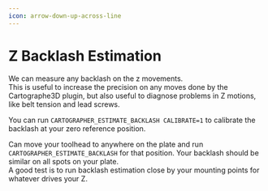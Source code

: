 ```yaml
---
icon: arrow-down-up-across-line
---
```


# Z Backlash Estimation

We can measure any backlash on the z movements.\
This is useful to increase the precision on any moves done by the Cartographe3D plugin, but also useful to diagnose problems in Z motions, like belt tension and lead screws.

You can run `CARTOGRAPHER_ESTIMATE_BACKLASH CALIBRATE=1`  to calibrate the backlash at your zero reference position.

Can move your toolhead to anywhere on the plate and run `CARTOGRAPHER_ESTIMATE_BACKLASH`  for that position. Your backlash should be similar on all spots on your plate.\
A good test is to run backlash estimation close by your mounting points for whatever drives your Z.
